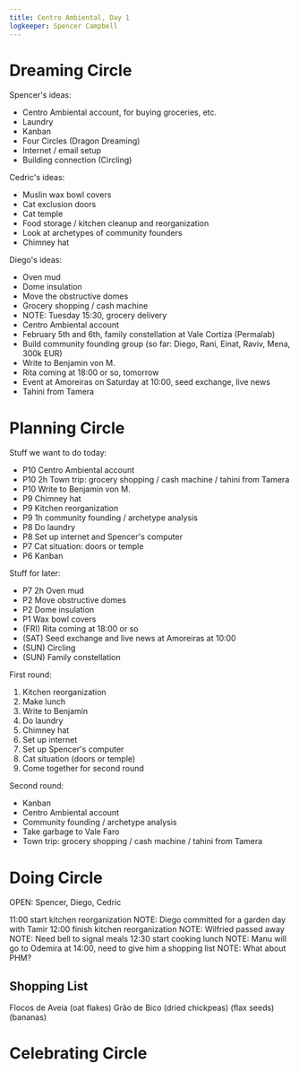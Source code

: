 ```yaml
---
title: Centro Ambiental, Day 1
logkeeper: Spencer Campbell
---
```


# Dreaming Circle

Spencer's ideas:
* Centro Ambiental account, for buying groceries, etc.
* Laundry
* Kanban
* Four Circles (Dragon Dreaming)
* Internet / email setup
* Building connection (Circling)

Cedric's ideas:
* Muslin wax bowl covers
* Cat exclusion doors
* Cat temple
* Food storage / kitchen cleanup and reorganization
* Look at archetypes of community founders
* Chimney hat

Diego's ideas:
* Oven mud
* Dome insulation
* Move the obstructive domes
* Grocery shopping / cash machine
* NOTE: Tuesday 15:30, grocery delivery
* Centro Ambiental account
* February 5th and 6th, family constellation at Vale Cortiza (Permalab)
* Build community founding group (so far: Diego, Rani, Einat, Raviv, Mena, 300k EUR)
* Write to Benjamin von M.
* Rita coming at 18:00 or so, tomorrow
* Event at Amoreiras on Saturday at 10:00, seed exchange, live news
* Tahini from Tamera

# Planning Circle

Stuff we want to do today:

* P10 Centro Ambiental account
* P10 2h Town trip: grocery shopping / cash machine / tahini from Tamera
* P10 Write to Benjamin von M.
* P9 Chimney hat
* P9 Kitchen reorganization
* P9 1h community founding / archetype analysis
* P8 Do laundry
* P8 Set up internet and Spencer's computer
* P7 Cat situation: doors or temple
* P6 Kanban

Stuff for later:

* P7 2h Oven mud
* P2 Move obstructive domes
* P2 Dome insulation
* P1 Wax bowl covers
* (FRI) Rita coming at 18:00 or so
* (SAT) Seed exchange and live news at Amoreiras at 10:00
* (SUN) Circling
* (SUN) Family constellation

First round:

1. Kitchen reorganization
2. Make lunch
4. Write to Benjamin
5. Do laundry
6. Chimney hat
7. Set up internet
8. Set up Spencer's computer
9. Cat situation (doors or temple)
10. Come together for second round

Second round:

* Kanban
* Centro Ambiental account
* Community founding / archetype analysis
* Take garbage to Vale Faro
* Town trip: grocery shopping / cash machine / tahini from Tamera

# Doing Circle

OPEN: Spencer, Diego, Cedric

11:00 start kitchen reorganization
NOTE: Diego committed for a garden day with Tamir
12:00 finish kitchen reorganization
NOTE: Wilfried passed away
NOTE: Need bell to signal meals
12:30 start cooking lunch
NOTE: Manu will go to Odemira at 14:00, need to give him a shopping list
NOTE: What about PHM?

## Shopping List

Flocos de Aveia (oat flakes)
Grão de Bico (dried chickpeas)
(flax seeds)
(bananas)

# Celebrating Circle
